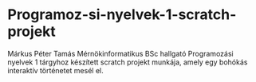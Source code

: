 # Programoz-si-nyelvek-1-scratch-projekt
Márkus Péter Tamás Mérnökinformatikus BSc hallgató Programozási nyelvek 1 tárgyhoz készített scratch projekt munkája, amely egy bohókás interaktív történetet mesél el.
